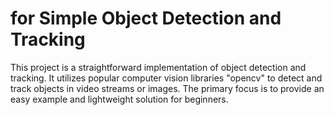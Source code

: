 # for Simple Object Detection and Tracking

This project is a straightforward implementation of object detection and tracking. It utilizes popular computer vision libraries "opencv" to detect and track objects in video streams or images. The primary focus is to provide an easy example and lightweight solution for beginners.

